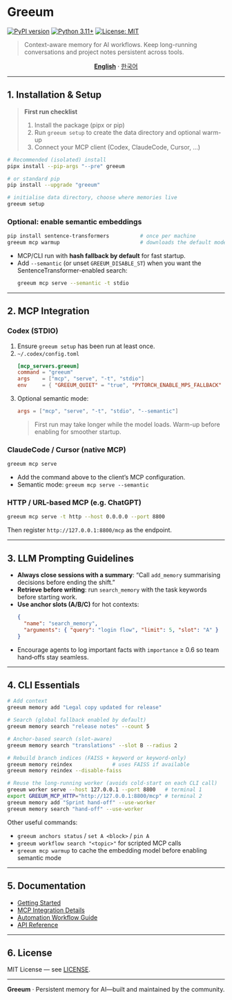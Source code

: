 # Greeum

[![PyPI version](https://badge.fury.io/py/greeum.svg)](https://badge.fury.io/py/greeum)
[![Python 3.11+](https://img.shields.io/badge/python-3.11+-blue.svg)](https://www.python.org/downloads/)
[![License: MIT](https://img.shields.io/badge/License-MIT-yellow.svg)](https://opensource.org/licenses/MIT)

> Context-aware memory for AI workflows. Keep long-running conversations and project notes persistent across tools.

<p align="center">
  <a href="README.md"><strong>English</strong></a> · <a href="docs/README_ko.md">한국어</a>
</p>

---

## 1. Installation & Setup

> **First run checklist**
> 1. Install the package (pipx or pip)
> 2. Run `greeum setup` to create the data directory and optional warm-up
> 3. Connect your MCP client (Codex, ClaudeCode, Cursor, …)

```bash
# Recommended (isolated) install
pipx install --pip-args "--pre" greeum

# or standard pip
pip install --upgrade "greeum"

# initialise data directory, choose where memories live
greeum setup
```

### Optional: enable semantic embeddings
```bash
pip install sentence-transformers          # once per machine
greeum mcp warmup                          # downloads the default model
```
- MCP/CLI run with **hash fallback by default** for fast startup.
- Add `--semantic` (or unset `GREEUM_DISABLE_ST`) when you want the SentenceTransformer-enabled search:
  ```bash
  greeum mcp serve --semantic -t stdio
  ```

---

## 2. MCP Integration

### Codex (STDIO)
1. Ensure `greeum setup` has been run at least once.
2. `~/.codex/config.toml`
   ```toml
   [mcp_servers.greeum]
   command = "greeum"
   args    = ["mcp", "serve", "-t", "stdio"]
   env     = { "GREEUM_QUIET" = "true", "PYTORCH_ENABLE_MPS_FALLBACK" = "1" }
   ```
3. Optional semantic mode:
   ```toml
   args = ["mcp", "serve", "-t", "stdio", "--semantic"]
   ```
   > First run may take longer while the model loads. Warm-up before enabling for smoother startup.

### ClaudeCode / Cursor (native MCP)
```bash
greeum mcp serve
```
- Add the command above to the client’s MCP configuration.
- Semantic mode: `greeum mcp serve --semantic`

### HTTP / URL-based MCP (e.g. ChatGPT)
```bash
greeum mcp serve -t http --host 0.0.0.0 --port 8800
```
Then register `http://127.0.0.1:8800/mcp` as the endpoint.

---

## 3. LLM Prompting Guidelines
- **Always close sessions with a summary**: “Call `add_memory` summarising decisions before ending the shift.”
- **Retrieve before writing**: run `search_memory` with the task keywords before starting work.
- **Use anchor slots (A/B/C)** for hot contexts:
  ```json
  {
    "name": "search_memory",
    "arguments": { "query": "login flow", "limit": 5, "slot": "A" }
  }
  ```
- Encourage agents to log important facts with `importance` ≥ 0.6 so team hand‑offs stay seamless.

---

## 4. CLI Essentials

```bash
# Add context
greeum memory add "Legal copy updated for release"

# Search (global fallback enabled by default)
greeum memory search "release notes" --count 5

# Anchor-based search (slot-aware)
greeum memory search "translations" --slot B --radius 2

# Rebuild branch indices (FAISS + keyword or keyword-only)
greeum memory reindex             # uses FAISS if available
greeum memory reindex --disable-faiss

# Reuse the long-running worker (avoids cold-start on each CLI call)
greeum worker serve --host 127.0.0.1 --port 8800   # terminal 1
export GREEUM_MCP_HTTP="http://127.0.0.1:8800/mcp" # terminal 2
greeum memory add "Sprint hand-off" --use-worker
greeum memory search "hand-off" --use-worker
```

Other useful commands:
- `greeum anchors status` / `set A <block>` / `pin A`
- `greeum workflow search "<topic>"` for scripted MCP calls
- `greeum mcp warmup` to cache the embedding model before enabling semantic mode

---

## 5. Documentation
- [Getting Started](docs/get-started.md)
- [MCP Integration Details](docs/mcp-integration.md)
- [Automation Workflow Guide](docs/greeum-workflow-guide.md)
- [API Reference](docs/api-reference.md)

---

## 6. License
MIT License — see [LICENSE](LICENSE).

---

**Greeum** · Persistent memory for AI—built and maintained by the community.
